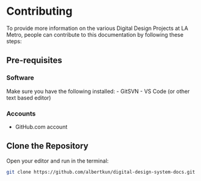 # Contributing
To provide more information on the various Digital Design Projects at LA Metro, people can contribute to this documentation by following these steps:
## Pre-requisites
### Software
Make sure you have the following installed:
	- GitSVN
	- VS Code (or other text based editor)

### Accounts
  - GitHub.com account

## Clone the Repository
Open your editor and run in the terminal:
```bash
git clone https://github.com/albertkun/digital-design-system-docs.git
```

